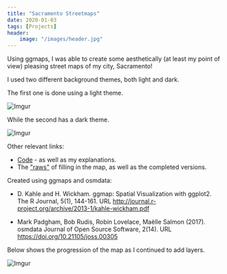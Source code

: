 ```yaml
---
title: "Sacramento Streetmaps"
date: 2020-01-03
tags: [Projects]
header:
    image: "/images/header.jpg"
---
```


Using ggmaps, I was able to create some aesthetically (at least my point of view) pleasing street maps of my city, Sacramento!

I used two different background themes, both light and dark.

The first one is done using a light theme.

![Imgur](https://i.imgur.com/5y03JBe.jpg)

While the second has a dark theme. 

![Imgur](https://i.imgur.com/kEoKsmn.png)

Other relevant links:
* [Code](https://github.com/francogonzales/sac_streetmaps/blob/master/Code.R) - as well as my explanations.
* The ["raws"](https://github.com/francogonzales/sac_streetmaps/tree/master/Raws) of filling in the map, as well as the completed versions.

Created using ggmaps and osmdata: 

* D. Kahle and H. Wickham. ggmap: Spatial Visualization with ggplot2. The R Journal, 5(1),
  144-161. URL http://journal.r-project.org/archive/2013-1/kahle-wickham.pdf
  
* Mark Padgham, Bob Rudis, Robin Lovelace, Maëlle Salmon (2017). osmdata Journal of Open Source
  Software, 2(14). URL https://doi.org/10.21105/joss.00305
  
Below shows the progression of the map as I continued to add layers.
  
![Imgur](https://i.imgur.com/nWMPxHq.gif)
